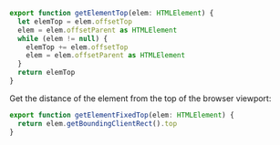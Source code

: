 ```ts
export function getElementTop(elem: HTMLElement) {
  let elemTop = elem.offsetTop
  elem = elem.offsetParent as HTMLElement
  while (elem != null) {
    elemTop += elem.offsetTop
    elem = elem.offsetParent as HTMLElement
  }
  return elemTop
}
```
Get the distance of the element from the top of the browser viewport:
```ts
export function getElementFixedTop(elem: HTMLElement) {
  return elem.getBoundingClientRect().top
}
```